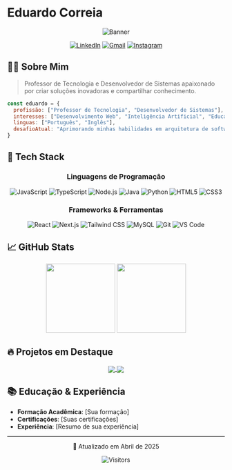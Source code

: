 # Eduardo Correia

<div align="center">
  
  ![Banner](https://github.com/eduardocorr/profilecard/blob/main/banner.png?raw=true)
  
  [![LinkedIn](https://img.shields.io/badge/LinkedIn-20232A?style=for-the-badge&logo=linkedin&logoColor=0077B5)](https://www.linkedin.com/in/eduardo-correia-dev/)
  [![Gmail](https://img.shields.io/badge/Gmail-20232A?style=for-the-badge&logo=gmail&logoColor=D14836)](mailto:seu.email@gmail.com)
  [![Instagram](https://img.shields.io/badge/Instagram-20232A?style=for-the-badge&logo=instagram&logoColor=E4405F)](https://instagram.com/seu.usuario)
  
</div>

## 👨‍💻 Sobre Mim

> Professor de Tecnologia e Desenvolvedor de Sistemas apaixonado por criar soluções inovadoras e compartilhar conhecimento.

```javascript
const eduardo = {
  profissão: ["Professor de Tecnologia", "Desenvolvedor de Sistemas"],
  interesses: ["Desenvolvimento Web", "Inteligência Artificial", "Educação em Tech"],
  linguas: ["Português", "Inglês"],
  desafioAtual: "Aprimorando minhas habilidades em arquitetura de software escalável"
}
```

## 🚀 Tech Stack

<div align="center">

### Linguagens de Programação
  
![JavaScript](https://img.shields.io/badge/JavaScript-F7DF1E?style=for-the-badge&logo=javascript&logoColor=black)
![TypeScript](https://img.shields.io/badge/TypeScript-3178C6?style=for-the-badge&logo=typescript&logoColor=white)
![Node.js](https://img.shields.io/badge/Node.js-339933?style=for-the-badge&logo=nodedotjs&logoColor=white)
![Java](https://img.shields.io/badge/Java-ED8B00?style=for-the-badge&logo=openjdk&logoColor=white)
![Python](https://img.shields.io/badge/Python-3776AB?style=for-the-badge&logo=python&logoColor=white)
![HTML5](https://img.shields.io/badge/HTML5-E34F26?style=for-the-badge&logo=html5&logoColor=white)
![CSS3](https://img.shields.io/badge/CSS3-1572B6?style=for-the-badge&logo=css3&logoColor=white)

### Frameworks & Ferramentas
  
![React](https://img.shields.io/badge/React-20232A?style=for-the-badge&logo=react&logoColor=61DAFB)
![Next.js](https://img.shields.io/badge/Next.js-000000?style=for-the-badge&logo=nextdotjs&logoColor=white)
![Tailwind CSS](https://img.shields.io/badge/Tailwind_CSS-38B2AC?style=for-the-badge&logo=tailwind-css&logoColor=white)
![MySQL](https://img.shields.io/badge/MySQL-4479A1?style=for-the-badge&logo=mysql&logoColor=white)
![Git](https://img.shields.io/badge/Git-F05032?style=for-the-badge&logo=git&logoColor=white)
![VS Code](https://img.shields.io/badge/VS_Code-007ACC?style=for-the-badge&logo=visual-studio-code&logoColor=white)

</div>

## 📈 GitHub Stats

<div align="center">
  <img height="160em" src="https://github-readme-stats.vercel.app/api?username=seu-usuario&show_icons=true&theme=github_dark&include_all_commits=true&count_private=true"/>
  <img height="160em" src="https://github-readme-stats.vercel.app/api/top-langs/?username=seu-usuario&layout=compact&langs_count=7&theme=github_dark"/>
</div>

## 🔥 Projetos em Destaque

<div align="center">
  <a href="https://github.com/seu-usuario/projeto-destaque">
    <img align="center" src="https://github-readme-stats.vercel.app/api/pin/?username=seu-usuario&repo=projeto-destaque&theme=github_dark" />
  </a>
  <a href="https://github.com/seu-usuario/outro-projeto">
    <img align="center" src="https://github-readme-stats.vercel.app/api/pin/?username=seu-usuario&repo=outro-projeto&theme=github_dark" />
  </a>
</div>

## 📚 Educação & Experiência

- **Formação Acadêmica**: [Sua formação]
- **Certificações**: [Suas certificações]
- **Experiência**: [Resumo de sua experiência]

---

<div align="center">
  <p>🔄 Atualizado em Abril de 2025</p>
  
  ![Visitors](https://visitor-badge.laobi.icu/badge?page_id=seu-usuario.seu-usuario)
</div>
